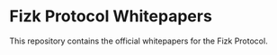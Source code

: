 # Fizk Protocol Whitepapers

This repository contains the official whitepapers for the Fizk Protocol.

